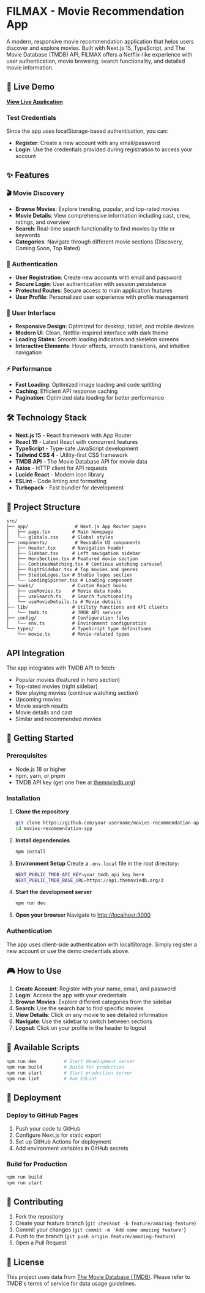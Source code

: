 # FILMAX - Movie Recommendation App

A modern, responsive movie recommendation application that helps users discover and explore movies. Built with Next.js 15, TypeScript, and The Movie Database (TMDB) API, FILMAX offers a Netflix-like experience with user authentication, movie browsing, search functionality, and detailed movie information.

## 🚀 Live Demo

**[View Live Application](https://filmax-app.netlify.app/)**

### Test Credentials
Since the app uses localStorage-based authentication, you can:
- **Register**: Create a new account with any email/password
- **Login**: Use the credentials provided during registration to access your account

## ✨ Features

### 🎬 Movie Discovery
- **Browse Movies**: Explore trending, popular, and top-rated movies
- **Movie Details**: View comprehensive information including cast, crew, ratings, and overview
- **Search**: Real-time search functionality to find movies by title or keywords
- **Categories**: Navigate through different movie sections (Discovery, Coming Soon, Top Rated)

### 🔐 Authentication
- **User Registration**: Create new accounts with email and password
- **Secure Login**: User authentication with session persistence
- **Protected Routes**: Secure access to main application features
- **User Profile**: Personalized user experience with profile management

### 🎨 User Interface
- **Responsive Design**: Optimized for desktop, tablet, and mobile devices
- **Modern UI**: Clean, Netflix-inspired interface with dark theme
- **Loading States**: Smooth loading indicators and skeleton screens
- **Interactive Elements**: Hover effects, smooth transitions, and intuitive navigation

### ⚡ Performance
- **Fast Loading**: Optimized image loading and code splitting
- **Caching**: Efficient API response caching
- **Pagination**: Optimized data loading for better performance

## 🛠️ Technology Stack

- **Next.js 15** - React framework with App Router
- **React 19** - Latest React with concurrent features
- **TypeScript** - Type-safe JavaScript development
- **Tailwind CSS 4** - Utility-first CSS framework
- **TMDB API** - The Movie Database API for movie data
- **Axios** - HTTP client for API requests
- **Lucide React** - Modern icon library
- **ESLint** - Code linting and formatting
- **Turbopack** - Fast bundler for development

## 📁 Project Structure

```
src/
├── app/                 # Next.js App Router pages
│   ├── page.tsx        # Main homepage
│   └── globals.css     # Global styles
├── components/          # Reusable UI components
│   ├── Header.tsx      # Navigation header
│   ├── Sidebar.tsx     # Left navigation sidebar
│   ├── HeroSection.tsx # Featured movie section
│   ├── ContinueWatching.tsx # Continue watching carousel
│   ├── RightSidebar.tsx # Top movies and genres
│   ├── StudioLogos.tsx # Studio logos section
│   └── LoadingSpinner.tsx # Loading component
├── hooks/              # Custom React hooks
│   ├── useMovies.ts    # Movie data hooks
│   ├── useSearch.ts    # Search functionality
│   └── useMovieDetails.ts # Movie details
├── lib/                # Utility functions and API clients
│   └── tmdb.ts         # TMDB API service
├── config/             # Configuration files
│   └── env.ts          # Environment configuration
└── types/              # TypeScript type definitions
    └── movie.ts        # Movie-related types
```

## API Integration

The app integrates with TMDB API to fetch:
- Popular movies (featured in hero section)
- Top-rated movies (right sidebar)
- Now playing movies (continue watching section)
- Upcoming movies
- Movie search results
- Movie details and cast
- Similar and recommended movies

## 🚀 Getting Started

### Prerequisites
- Node.js 18 or higher
- npm, yarn, or pnpm
- TMDB API key (get one free at [themoviedb.org](https://www.themoviedb.org/))

### Installation

1. **Clone the repository**
   ```bash
   git clone https://github.com/your-username/movies-recommendation-app.git
   cd movies-recommendation-app
   ```

2. **Install dependencies**
   ```bash
   npm install
   ```

3. **Environment Setup**
   Create a `.env.local` file in the root directory:
   ```bash
   NEXT_PUBLIC_TMDB_API_KEY=your_tmdb_api_key_here
   NEXT_PUBLIC_TMDB_BASE_URL=https://api.themoviedb.org/3
   ```

4. **Start the development server**
   ```bash
   npm run dev
   ```

5. **Open your browser**
   Navigate to [http://localhost:3000](http://localhost:3000)

### Authentication
The app uses client-side authentication with localStorage. Simply register a new account or use the demo credentials above.

## 🎮 How to Use

1. **Create Account**: Register with your name, email, and password
2. **Login**: Access the app with your credentials
3. **Browse Movies**: Explore different categories from the sidebar
4. **Search**: Use the search bar to find specific movies
5. **View Details**: Click on any movie to see detailed information
6. **Navigate**: Use the sidebar to switch between sections
7. **Logout**: Click on your profile in the header to logout

## 🔧 Available Scripts

```bash
npm run dev          # Start development server
npm run build        # Build for production
npm run start        # Start production server
npm run lint         # Run ESLint
```

## 🚀 Deployment

### Deploy to GitHub Pages
1. Push your code to GitHub
2. Configure Next.js for static export
3. Set up GitHub Actions for deployment
4. Add environment variables in GitHub secrets

### Build for Production
```bash
npm run build
npm run start
```

## 🤝 Contributing

1. Fork the repository
2. Create your feature branch (`git checkout -b feature/amazing-feature`)
3. Commit your changes (`git commit -m 'Add some amazing feature'`)
4. Push to the branch (`git push origin feature/amazing-feature`)
5. Open a Pull Request

## 📄 License

This project uses data from [The Movie Database (TMDB)](https://www.themoviedb.org/). Please refer to TMDB's terms of service for data usage guidelines.

